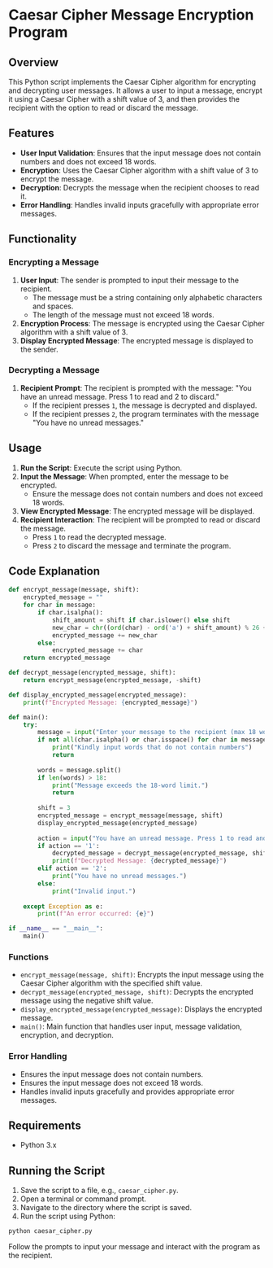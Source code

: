# Caesar Cipher Message Encryption Program

## Overview

This Python script implements the Caesar Cipher algorithm for encrypting and decrypting user messages. It allows a user to input a message, encrypt it using a Caesar Cipher with a shift value of 3, and then provides the recipient with the option to read or discard the message.

## Features

- **User Input Validation**: Ensures that the input message does not contain numbers and does not exceed 18 words.
- **Encryption**: Uses the Caesar Cipher algorithm with a shift value of 3 to encrypt the message.
- **Decryption**: Decrypts the message when the recipient chooses to read it.
- **Error Handling**: Handles invalid inputs gracefully with appropriate error messages.

## Functionality

### Encrypting a Message

1. **User Input**: The sender is prompted to input their message to the recipient.
   - The message must be a string containing only alphabetic characters and spaces.
   - The length of the message must not exceed 18 words.
2. **Encryption Process**: The message is encrypted using the Caesar Cipher algorithm with a shift value of 3.
3. **Display Encrypted Message**: The encrypted message is displayed to the sender.

### Decrypting a Message

1. **Recipient Prompt**: The recipient is prompted with the message: "You have an unread message. Press 1 to read and 2 to discard."
   - If the recipient presses `1`, the message is decrypted and displayed.
   - If the recipient presses `2`, the program terminates with the message "You have no unread messages."

## Usage

1. **Run the Script**: Execute the script using Python.
2. **Input the Message**: When prompted, enter the message to be encrypted.
   - Ensure the message does not contain numbers and does not exceed 18 words.
3. **View Encrypted Message**: The encrypted message will be displayed.
4. **Recipient Interaction**: The recipient will be prompted to read or discard the message.
   - Press `1` to read the decrypted message.
   - Press `2` to discard the message and terminate the program.

## Code Explanation

```python
def encrypt_message(message, shift):
    encrypted_message = ""
    for char in message:
        if char.isalpha():
            shift_amount = shift if char.islower() else shift
            new_char = chr((ord(char) - ord('a') + shift_amount) % 26 + ord('a')) if char.islower() else chr((ord(char) - ord('A') + shift_amount) % 26 + ord('A'))
            encrypted_message += new_char
        else:
            encrypted_message += char
    return encrypted_message

def decrypt_message(encrypted_message, shift):
    return encrypt_message(encrypted_message, -shift)

def display_encrypted_message(encrypted_message):
    print(f"Encrypted Message: {encrypted_message}")

def main():
    try:
        message = input("Enter your message to the recipient (max 18 words): ")
        if not all(char.isalpha() or char.isspace() for char in message):
            print("Kindly input words that do not contain numbers")
            return
        
        words = message.split()
        if len(words) > 18:
            print("Message exceeds the 18-word limit.")
            return
        
        shift = 3
        encrypted_message = encrypt_message(message, shift)
        display_encrypted_message(encrypted_message)
        
        action = input("You have an unread message. Press 1 to read and 2 to discard: ")
        if action == '1':
            decrypted_message = decrypt_message(encrypted_message, shift)
            print(f"Decrypted Message: {decrypted_message}")
        elif action == '2':
            print("You have no unread messages.")
        else:
            print("Invalid input.")
    
    except Exception as e:
        print(f"An error occurred: {e}")

if __name__ == "__main__":
    main()
```

### Functions

- `encrypt_message(message, shift)`: Encrypts the input message using the Caesar Cipher algorithm with the specified shift value.
- `decrypt_message(encrypted_message, shift)`: Decrypts the encrypted message using the negative shift value.
- `display_encrypted_message(encrypted_message)`: Displays the encrypted message.
- `main()`: Main function that handles user input, message validation, encryption, and decryption.

### Error Handling

- Ensures the input message does not contain numbers.
- Ensures the input message does not exceed 18 words.
- Handles invalid inputs gracefully and provides appropriate error messages.

## Requirements

- Python 3.x

## Running the Script

1. Save the script to a file, e.g., `caesar_cipher.py`.
2. Open a terminal or command prompt.
3. Navigate to the directory where the script is saved.
4. Run the script using Python:

```sh
python caesar_cipher.py
```

Follow the prompts to input your message and interact with the program as the recipient.
